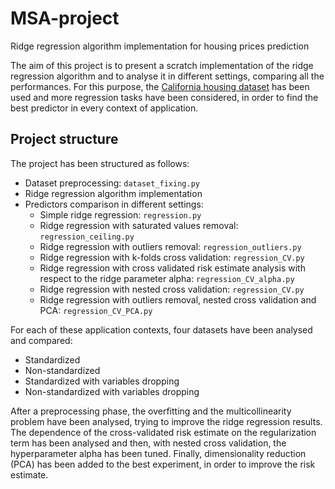 # MSA-project
Ridge regression algorithm implementation for housing prices prediction

The aim of this project is to present a scratch implementation of the ridge regression algorithm and to analyse it in different settings, comparing all the performances.
For this purpose, the [California housing dataset](https://www.dropbox.com/s/zxv6ujxl8kmijfb/cal-housing.csv?dl=0) has been used and more regression tasks have been considered, 
in order to find the best predictor in every context of application.

## Project structure
The project has been structured as follows:
- Dataset preprocessing: `dataset_fixing.py`
- Ridge regression algorithm implementation
- Predictors comparison in different settings:
  - Simple ridge regression: `regression.py`
  - Ridge regression with saturated values removal: `regression_ceiling.py`
  - Ridge regression with outliers removal: `regression_outliers.py`
  - Ridge regression with k-folds cross validation: `regression_CV.py`
  - Ridge regression with cross validated risk estimate analysis with respect to the ridge parameter alpha: `regression_CV_alpha.py`
  - Ridge regression with nested cross validation: `regression_CV.py`
  - Ridge regression with outliers removal, nested cross validation and PCA: `regression_CV_PCA.py`

For each of these application contexts, four datasets have been analysed and compared:
- Standardized
- Non-standardized
- Standardized with variables dropping
- Non-standardized with variables dropping

After a preprocessing phase, the overfitting and the multicollinearity problem have been analysed, trying to improve the ridge regression results.
The dependence of the cross-validated risk estimate on the regularization term has been analysed and then, with nested cross validation, the hyperparameter alpha has been tuned. 
Finally, dimensionality reduction (PCA) has been added to the best experiment, in order to improve the risk estimate.

